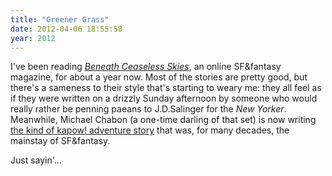 ```yaml
---
title: "Greener Grass"
date: 2012-04-06 18:55:58
year: 2012
---
```

<p>I've been reading <a href="http://www.beneath-ceaseless-skies.com/"><em>Beneath Ceaseless Skies</em></a>, an online SF&amp;fantasy magazine, for about a year now. Most of the stories are pretty good, but there's a sameness to their style that's starting to weary me: they all feel as if they were written on a drizzly Sunday afternoon by someone who would really rather be penning paeans to J.D.Salinger for the <em>New Yorker</em>. Meanwhile, Michael Chabon (a one-time darling of that set) is now writing <a href="http://www.imdb.com/title/tt0401729/">the kind of kapow! adventure story</a> that was, for many decades, the mainstay of SF&amp;fantasy.</p>
<p>Just sayin'...</p>
